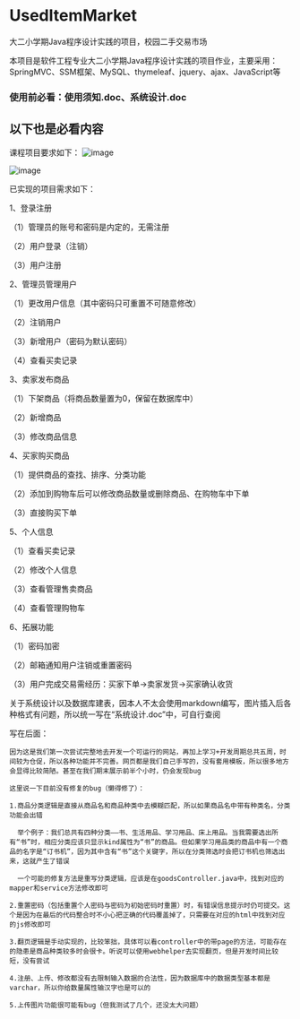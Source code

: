 # UsedItemMarket
大二小学期Java程序设计实践的项目，校园二手交易市场

本项目是软件工程专业大二小学期Java程序设计实践的项目作业，主要采用：SpringMVC、SSM框架、MySQL、thymeleaf、jquery、ajax、JavaScript等

<h3>使用前必看：使用须知.doc、系统设计.doc</h3>

<h2>以下也是必看内容</h2>

课程项目要求如下：
![image](https://user-images.githubusercontent.com/54974387/128868555-e729700f-8980-48a1-9a44-c18f665d47ed.png)

![image](https://user-images.githubusercontent.com/54974387/128868649-3ab551b9-8600-4c77-959d-3c82ef440c47.png)

已实现的项目需求如下：

1、登录注册

（1）管理员的账号和密码是内定的，无需注册

（2）用户登录（注销）

（3）用户注册

2、管理员管理用户

（1）更改用户信息（其中密码只可重置不可随意修改）

（2）注销用户

（3）新增用户（密码为默认密码）

（4）查看买卖记录

3、卖家发布商品

（1）下架商品（将商品数量置为0，保留在数据库中）

（2）新增商品

（3）修改商品信息

4、买家购买商品

（1）提供商品的查找、排序、分类功能

（2）添加到购物车后可以修改商品数量或删除商品、在购物车中下单

（3）直接购买下单

5、个人信息

（1）查看买卖记录

（2）修改个人信息

（3）查看管理售卖商品

（4）查看管理购物车

6、拓展功能

（1）密码加密

（2）邮箱通知用户注销或重置密码

（3）用户完成交易需经历：买家下单->卖家发货->买家确认收货


关于系统设计以及数据库建表，因本人不太会使用markdown编写，图片插入后各种格式有问题，所以统一写在“系统设计.doc”中，可自行查阅


写在后面：

    因为这是我们第一次尝试完整地去开发一个可运行的网站，再加上学习+开发周期总共五周，时间较为仓促，所以各种功能并不完善。网页都是我们自己手写的，没有套用模板，所以很多地方会显得比较简陋。甚至在我们期末展示前半个小时，仍会发现bug
    
    这里说一下目前没有修复的bug（懒得修了）：
    
    1.商品分类逻辑是直接从商品名和商品种类中去模糊匹配，所以如果商品名中带有种类名，分类功能会出错
    
      举个例子：我们总共有四种分类——书、生活用品、学习用品、床上用品。当我需要选出所有“书”时，相应分类应该只显示kind属性为“书”的商品。但如果学习用品类的商品中有一个商品的名字是“订书机”，因为其中含有“书”这个关键字，所以在分类筛选时会把订书机也筛选出来，这就产生了错误
      
      一个可能的修复方法是重写分类逻辑，应该是在goodsController.java中，找到对应的mapper和service方法修改即可
      
    2.重置密码（包括重置个人密码与密码为初始密码时重置）时，有错误信息提示时仍可提交。这个是因为在最后的代码整合时不小心把正确的代码覆盖掉了，只需要在对应的html中找到对应的js修改即可
    
    3.翻页逻辑是手动实现的，比较笨拙，具体可以看controller中的带page的方法，可能存在的隐患是商品种类较多时会很卡。听说可以使用webhelper去实现翻页，但是开发时间比较短，没有尝试
    
    4.注册、上传、修改都没有去限制输入数据的合法性，因为数据库中的数据类型基本都是varchar，所以你给数量属性输汉字也是可以的
    
    5.上传图片功能很可能有bug（但我测试了几个，还没太大问题）

